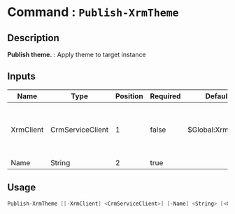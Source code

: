 ﻿# Command : `Publish-XrmTheme` 

## Description

**Publish theme.** : Apply theme to target instance

## Inputs

Name|Type|Position|Required|Default|Description
----|----|--------|--------|-------|-----------
XrmClient|CrmServiceClient|1|false|$Global:XrmClient|Xrm connector initialized to target instance. Use latest one by default. (CrmServiceClient)
Name|String|2|true||


## Usage

```Powershell 
Publish-XrmTheme [[-XrmClient] <CrmServiceClient>] [-Name] <String> [<CommonParameters>]
``` 


